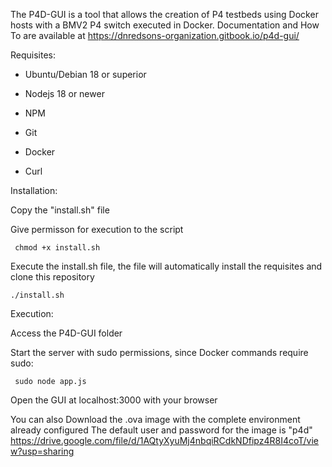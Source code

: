                                              

The P4D-GUI is a tool that allows the creation of P4 testbeds using Docker hosts with a BMV2 P4 switch executed in Docker.
Documentation and How To are available at
https://dnredsons-organization.gitbook.io/p4d-gui/

Requisites:
  - Ubuntu/Debian 18 or superior
  
  - Nodejs 18 or newer

  - NPM
  
  - Git
  
  - Docker
  
  - Curl
  

Installation: 

  Copy the "install.sh" file
  
  Give permisson for execution to the script
  
     chmod +x install.sh
  
  Execute the install.sh file, the file will automatically install the requisites and clone this repository
  
    ./install.sh

Execution:

  Access the P4D-GUI folder
  
  Start the server with sudo permissions, since Docker commands require sudo:
  
     sudo node app.js

  Open the GUI at localhost:3000 with your browser

You can also Download the .ova image with the complete environment already configured
The default user and password for the image is "p4d"
https://drive.google.com/file/d/1AQtyXyuMj4nbqiRCdkNDfipz4R8I4coT/view?usp=sharing



